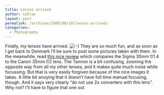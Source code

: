 ```yaml
---
title: Lenses arrived
author: niklas
layout: post
permalink: /archives/2005/08/10/lenses-arrived/
categories:
  - Photography
---
```

Finally, my lenses have arrived. <img src='http://blog.saers.com/wp-includes/images/smilies/icon_smile.gif' alt=':-)' class='wp-smiley' /> They are so much fun, and as soon as I get back to Denmark I&#8217;ll be sure to post some pictures taken with them. In the meanwhile, read [this nice review][1] which compares the Sigma 30mm f/1.4 to the Canon 35mm f/2 lens. The Tamron is a bit confusing, zooming the opposite way from all my other lenses, and it makes quite much noise while focussing. But that is very easily forgiven because of the nice images it takes. A little bit anoying that it doesn&#8217;t have full time manual focusing, though. And it says very clearly &#8220;do not use 2x converters with this lens&#8221;. Why not? I&#8217;ll have to figure that one out.

 [1]: http://www.whichlens.com/index.php?blog=5&title=sigma_30mm_ex_dc_f1_4_vs_canon_ef_35mm_f&more=1&c=1&tb=1&pb=1